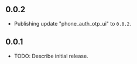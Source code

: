 ## 0.0.2

 - Publishing update "phone_auth_otp_ui" to `0.0.2`.

## 0.0.1

* TODO: Describe initial release.
